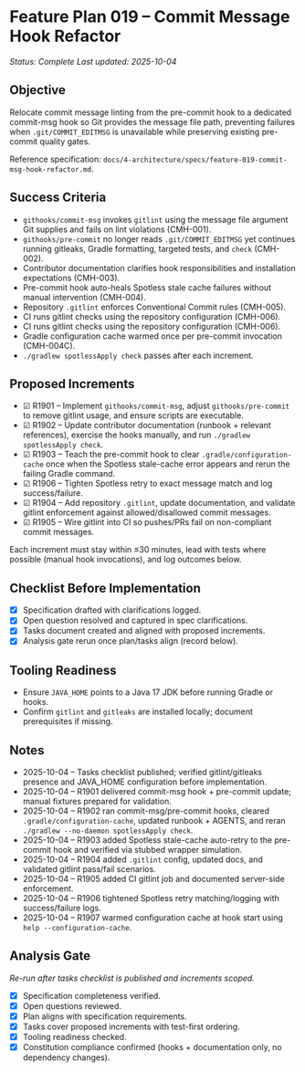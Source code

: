 # Feature Plan 019 – Commit Message Hook Refactor

_Status: Complete_
_Last updated: 2025-10-04_

## Objective
Relocate commit message linting from the pre-commit hook to a dedicated commit-msg hook so Git provides the message file path, preventing failures when `.git/COMMIT_EDITMSG` is unavailable while preserving existing pre-commit quality gates.

Reference specification: `docs/4-architecture/specs/feature-019-commit-msg-hook-refactor.md`.

## Success Criteria
- `githooks/commit-msg` invokes `gitlint` using the message file argument Git supplies and fails on lint violations (CMH-001).
- `githooks/pre-commit` no longer reads `.git/COMMIT_EDITMSG` yet continues running gitleaks, Gradle formatting, targeted tests, and `check` (CMH-002).
- Contributor documentation clarifies hook responsibilities and installation expectations (CMH-003).
- Pre-commit hook auto-heals Spotless stale cache failures without manual intervention (CMH-004).
- Repository `.gitlint` enforces Conventional Commit rules (CMH-005).
- CI runs gitlint checks using the repository configuration (CMH-006).
- CI runs gitlint checks using the repository configuration (CMH-006).
- Gradle configuration cache warmed once per pre-commit invocation (CMH-004C).
- `./gradlew spotlessApply check` passes after each increment.

## Proposed Increments
- ☑ R1901 – Implement `githooks/commit-msg`, adjust `githooks/pre-commit` to remove gitlint usage, and ensure scripts are executable.
- ☑ R1902 – Update contributor documentation (runbook + relevant references), exercise the hooks manually, and run `./gradlew spotlessApply check`.
- ☑ R1903 – Teach the pre-commit hook to clear `.gradle/configuration-cache` once when the Spotless stale-cache error appears and rerun the failing Gradle command.
- ☑ R1906 – Tighten Spotless retry to exact message match and log success/failure.
- ☑ R1904 – Add repository `.gitlint`, update documentation, and validate gitlint enforcement against allowed/disallowed commit messages.
- ☑ R1905 – Wire gitlint into CI so pushes/PRs fail on non-compliant commit messages.

Each increment must stay within ≤30 minutes, lead with tests where possible (manual hook invocations), and log outcomes below.

## Checklist Before Implementation
- [x] Specification drafted with clarifications logged.
- [x] Open question resolved and captured in spec clarifications.
- [x] Tasks document created and aligned with proposed increments.
- [x] Analysis gate rerun once plan/tasks align (record below).

## Tooling Readiness
- Ensure `JAVA_HOME` points to a Java 17 JDK before running Gradle or hooks.
- Confirm `gitlint` and `gitleaks` are installed locally; document prerequisites if missing.

## Notes

- 2025-10-04 – Tasks checklist published; verified gitlint/gitleaks presence and JAVA_HOME configuration before implementation.
- 2025-10-04 – R1901 delivered commit-msg hook + pre-commit update; manual fixtures prepared for validation.
- 2025-10-04 – R1902 ran commit-msg/pre-commit hooks, cleared `.gradle/configuration-cache`, updated runbook + AGENTS, and reran `./gradlew --no-daemon spotlessApply check`.
- 2025-10-04 – R1903 added Spotless stale-cache auto-retry to the pre-commit hook and verified via stubbed wrapper simulation.
- 2025-10-04 – R1904 added `.gitlint` config, updated docs, and validated gitlint pass/fail scenarios.
- 2025-10-04 – R1905 added CI gitlint job and documented server-side enforcement.
- 2025-10-04 – R1906 tightened Spotless retry matching/logging with success/failure logs.
- 2025-10-04 – R1907 warmed configuration cache at hook start using `help --configuration-cache`.

## Analysis Gate
_Re-run after tasks checklist is published and increments scoped._

- [x] Specification completeness verified.
- [x] Open questions reviewed.
- [x] Plan aligns with specification requirements.
- [x] Tasks cover proposed increments with test-first ordering.
- [x] Tooling readiness checked.
- [x] Constitution compliance confirmed (hooks + documentation only, no dependency changes).

